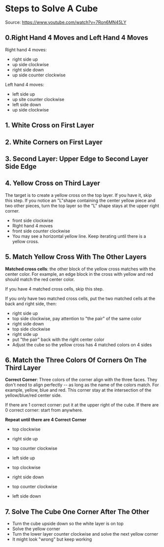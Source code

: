 # Steps to Solve A Cube
Source: https://www.youtube.com/watch?v=7Ron6MN45LY


## 0.Right Hand 4 Moves and Left Hand 4 Moves

Right hand 4 moves:
* right side up
* up side clockwise
* right side down
* up side counter clockwise

Left hand 4 moves:
* left side up
* up site counter clockwise
* left side down
* up side clockwise


## 1. White Cross on First Layer
## 2. White Corners on First Layer
## 3. Second Layer: Upper Edge to Second Layer Side Edge

## 4. Yellow Cross on Third Layer
The target is to create a yellow cross on the top layer. If you have it, skip this step.
If you notice an "L"shape containing the center yellow piece and two other pieces, turn the top layer so the "L" shape stays at the upper right corner.

* front side clockwise
* Right hand 4 moves
* front side counter clockwise
* You may see a horizontal yellow line. Keep iterating until there is a yellow cross.


## 5. Match Yellow Cross With The Other Layers 
**Matched cross cells**: the other block of the yellow cross matches with the center color. For example, an edge block in the cross with yellow and red should match the red center color.

If you have 4 matched cross cells, skip this step.

If you only have two matched cross cells, put the two matched cells at the back and right side, then:

* right side up
* top side clockwise, pay attention to "the pair" of the same color
* right side down
* top side clockwise
* right side up
* put "the pair" back with the right center color
* Adjust the cube so the yellow cross has 4 matched colors on 4 sides

## 6. Match the Three Colors Of Corners On The Third Layer
**Correct Corner**: Three colors of the corner align with the three faces. They don't need to align perfectly -- as long as the name of the colors match. For example, yellow, blue and red. This corner stay at the intersection of the yellow/blue/red center side. 

If there are 1 correct corner: put it at the upper right of the cube. If there are 0 correct corner: start from anywhere.

**Repeat until there are 4 Correct Corner**
* top clockwise
* right side up
* top counter clockwise
* left side up

* top clockwise
* right side down
* top counter clockwise
* left side down



## 7. Solve The Cube One Corner After The Other
* Turn the cube upside down so the white layer is on top
* Solve the yellow corner
* Turn the lower layer counter clockwise and solve the next yellow corner
* It might look "wrong" but keep working
